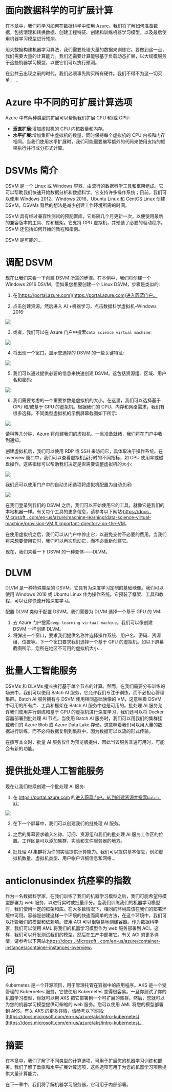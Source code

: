     

# 面向数据科学的可扩展计算

在本章中，我们将学习如何在数据科学中使用 Azure。我们将了解如何准备数据，包括清理和转换数据、创建工程特征、创建和训练机器学习模型，以及最后使用机器学习模型进行预测。

用大数据构建机器学习算法，我们需要处理大量的数据来训练它。要做到这一点，我们需要大量的计算能力。我们还需要计算能够基于负载动态扩展，以大规模服务于这些机器学习模型，以便它们可以执行预测。

在公共云出现之前的时代，我们必须事先购买所有硬件。我们不得不为这一切买单，...

# Azure 中不同的可扩展计算选项

Azure 中有两种类型的扩展可以帮助我们扩展 CPU 和/或 GPU:

*   **垂直扩展**:增加虚拟机的 CPU 内核数量和内存。
*   **水平扩展**:增加集群中虚拟机的数量，同时保持每个虚拟机的 CPU 内核和内存相同。当我们使用水平扩展时，我们可能需要编写额外的代码来使用支持的框架执行并行或分布式计算。

# DSVMs 简介

DSVM 是一个 Linux 或 Windows 容器，由流行的数据科学工具和框架组成。它可以帮助我们快速开始数据分析和数据科学。它支持许多操作系统；目前，我们可以使用 Windows 2012、Windows 2016、Ubuntu Linux 和 CentOS Linux 创建 DSVM。DSVMs 背后的想法是减少创建工作环境所需的时间。

DSVM 具有经过兼容性测试的预配置库。它每隔几个月更新一次，以便使用最新的兼容版本的工具、库和框架。它支持 GPU 虚拟机，并预装了必要的驱动程序。DSVM 还包括如何开始的教程和指南。

DSVM 是可能的...

# 调配 DSVM

现在让我们来看一下创建 DSVM 所需的步骤。在本例中，我们将创建一个 Windows 2016 DSVM，但如果您想要创建一个 Linux DSVM，步骤是类似的:

1.  在[https://portal.azure.com](https://portal.azure.com)进入蔚蓝门户。

2.  点击创建资源，然后进入 AI +机器学习，点击数据科学虚拟机–Windows 2016:

![](img/fe0efb54-7a49-44da-a69e-440cfb3b7e95.jpg)

3.  或者，我们可以在 Azure 门户中搜索`data science virtual machine`:

![](img/4218cb20-5eae-4eb2-915c-c82d8bc1c627.png)

4.  将出现一个窗口，显示您选择的 DSVM 的一些关键特征:

![](img/f0bc8ff3-867a-455d-b423-edd84e394aea.png)

5.  我们可以通过提供必要的信息来快速创建 DSVM。这包括资源组、区域、用户名和密码:

![](img/05d93bb1-32ba-429e-8451-19eef79d5aa0.png)

6.  我们需要考虑的一个重要参数是虚拟机的大小。在这里，我们可以选择基于 CPU 和/或基于 GPU 的虚拟机。根据我们的 CPU、内存和网络需求，我们有很多选择。不同类型虚拟机的示例屏幕截图如下所示:

![](img/f8457362-aa48-4828-9035-39a5a45f70ed.png)

请稍等几分钟，Azure 将创建我们的虚拟机。一旦准备就绪，我们将在门户中收到通知。

创建虚拟机后，我们可以使用 RDP 或 SSH 来访问它，具体取决于操作系统。在 overview 窗口中，我们可以查看虚拟机运行时的不同指标，如 CPU 使用率或磁盘操作。这些指标可以帮助我们决定是否需要调整虚拟机的大小:

![](img/e4eb6bf0-af66-452e-b22c-aa6035326594.png)

我们还可以使用门户中的自动关闭选项将虚拟机配置为自动关闭:

![](img/feac6770-f34f-4538-a661-f21d8d2d7ebe.png)

在我们登录到我们的 DSVM 之后，我们可以开始使用它的工具，就像它是我们的本地机器一样。有关每个工具的更多信息，请参考以下网站:[https://docs . Microsoft . com/en-us/azure/machine-learning/data-science-virtual-machine/provision-VM # important-directory-on-the-VM](https://docs.microsoft.com/en-us/azure/machine-learning/data-science-virtual-machine/provision-vm#important-directories-on-the-vm)。

在使用虚拟机之后，我们可以从门户中停止它，以避免支付不必要的费用。当我们将来想要使用它时，我们可以再次启动它，而不必重新创建它。

现在，我们来看一下 DSVM 的一种变体——DLVM。

# DLVM

DLVM 是一种特殊类型的 DSVM，它具有为深度学习定制的基础映像。我们可以使用 Windows 2016 或 Ubuntu Linux 作为操作系统。它预装了框架、工具和教程，可以让你快速开始深度学习。

配置 DLVM 类似于配置 DSVM。我们需要为 DLVM 选择一个基于 GPU 的 VM:

1.  去 Azure 门户搜索`deep learning virtual machine`。我们可以像创建 DSVM 一样创建 DLVM。
2.  将弹出一个窗口，要求我们提供名称并选择操作系统、用户名、密码、资源组、位置等。下一个窗口要求我们选择一个基于 GPU 的虚拟机。如以下屏幕截图所示，您所在地区不可用的虚拟机大小...

# 批量人工智能服务

DSVMs 和 DLVMs 擅长执行基于单个节点的计算。然而，在我们需要分布训练的场景中，我们可以使用 Batch AI 服务，它允许我们专注于训练，而不必担心管理集群。Batch AI 服务拥有与 DSVM 使用相同基础映像的 VM，这意味着 DSVM 中可用的所有库、工具和框架在 Batch AI 服务中也是可用的。批处理 AI 服务允许我们使用并行训练和基于 GPU 的虚拟机进行深度学习，我们还可以将 Docker 容器部署到批处理 AI 节点。当使用 Batch AI 服务时，我们可以用我们的集群挂载我们的 Azure Blob 或 Azure Data Lake 存储。这意味着我们可以用大量的数据进行训练，而不必将数据复制到集群中，因为数据可以以流的形式传输。

在撰写本文时，批量 AI 服务仅作为预览版提供，因此当该服务普遍可用时，可能会有新的功能。

# 提供批处理人工智能服务

现在让我们继续创建一个批处理 AI 服务:

1.  在 https://portal.azure.com 的[进入蔚蓝门户。转到创建资源并搜索`batch ai`:](https://portal.azure.com)

![](img/a594316f-47c7-4cad-8995-3662c5f33d09.png)

2.  在下一个屏幕中，我们可以创建我们的批处理 AI 服务。
3.  之后的屏幕要求输入名称、订阅、资源组和我们的批处理 AI 服务工作区的位置。工作区是可以添加集群、实验和文件服务器的地方。

4.  批处理 AI 集群将为你的实验提供计算能力。我们可以提供基本信息，例如虚拟机数量、虚拟机类型、用户帐户详细信息和网络...

# anticlonusindex 抗痉挛的指数

作为一名数据科学家，在我们训练了我们的机器学习模型之后，我们可能希望将模型部署为 web 服务，以进行实时或批量评分。当我们训练我们的机器学习模型时，我们使用一定的框架和库。在大多数情况下，相同的环境应该在我们的部署环境中可用。容器是创建这样一个环境的快速而简单的方法，在这个环境中，我们可以托管我们的模型和依赖项。使用 ACI 可以很容易地创建容器。作为数据科学家，我们可以使用 AML 将我们的机器学习模型作为 web 服务部署到 ACI。这样，我们可以开发测试我们的模型，然后在生产中部署它。有关 ACI 的更多详情，请参考以下网站:[https://docs . Microsoft . com/en-us/azure/container-instances/container-instances-overview](https://docs.microsoft.com/en-us/azure/container-instances/container-instances-overview)。

# 问

Kubernetes 是一个开源项目，用于管理托管在容器中的应用程序。AKS 是一个受管理的 Kubernetes 服务，它使使用 Kubernetes 变得很容易。一旦你测试了你的机器学习模型，你就可以用 AKS 把它部署到一个可扩展的集群。然后，您就可以为您的机器学习模型提供可伸缩的 web 服务。您可以使用 AML 将您的模型部署到 AKS。有关 AKS 的更多详情，请参考以下网站:[https://docs.microsoft.com/en-us/azure/aks/intro-kubernetes](https://docs.microsoft.com/en-us/azure/aks/intro-kubernetes)。

# 摘要

在本章中，我们了解了不同类型的计算选项，可用于扩展您的机器学习训练和部署。我们了解了垂直和水平扩展计算选项，这些选项可用于为您的机器学习项目提供大量计算能力。

在下一章中，我们将了解机器学习服务器，它可用于内部部署。